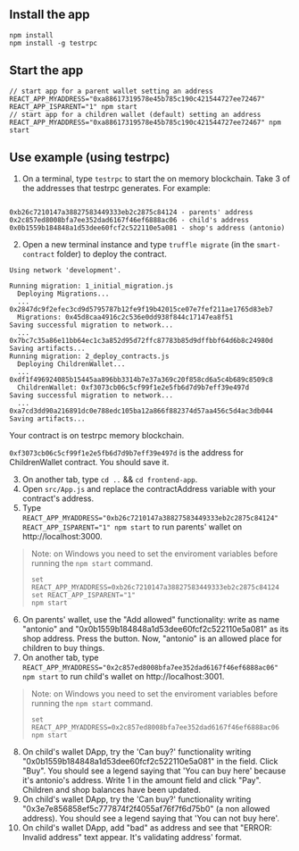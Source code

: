 ## Install the app

```
npm install
npm install -g testrpc
```

## Start the app

```
// start app for a parent wallet setting an address
REACT_APP_MYADDRESS="0xa88617319578e45b785c190c421544727ee72467" REACT_APP_ISPARENT="1" npm start
// start app for a children wallet (default) setting an address
REACT_APP_MYADDRESS="0xa88617319578e45b785c190c421544727ee72467" npm start
```

## Use example (using testrpc)

1. On a terminal, type `testrpc` to start the on memory blockchain. Take 3 of the addresses that testrpc generates. For example:
```

0xb26c7210147a38827583449333eb2c2875c84124 - parents' address
0x2c857ed8008bfa7ee352dad6167f46ef6888ac06 - child's address
0x0b1559b184848a1d53dee60fcf2c522110e5a081 - shop's address (antonio)
```

2. Open a new terminal instance and type `truffle migrate` (in the `smart-contract` folder) to deploy the contract.
```
Using network 'development'.

Running migration: 1_initial_migration.js
  Deploying Migrations...
  ... 0x2847dc9f2efec3cd9d5795787b12fe9f19b42015ce07e7fef211ae1765d83eb7
  Migrations: 0x45d8caa4916c2c536e0dd938f844c17147ea8f51
Saving successful migration to network...
  ... 0x7bc7c35a86e11bb64ec1c3a852d95d72ffc87783b85d9dffbbf64d6b8c24980d
Saving artifacts...
Running migration: 2_deploy_contracts.js
  Deploying ChildrenWallet...
  ... 0xdf1f496924085b15445aa896bb3314b7e37a369c20f858cd6a5c4b689c8509c8
  ChildrenWallet: 0xf3073cb06c5cf99f1e2e5fb6d7d9b7eff39e497d
Saving successful migration to network...
  ... 0xa7cd3dd90a216891dc0e788edc105ba12a866f882374d57aa456c5d4ac3db044
Saving artifacts...
```
Your contract is on testrpc memory blockchain.

`0xf3073cb06c5cf99f1e2e5fb6d7d9b7eff39e497d` is the address for ChildrenWallet contract.
You should save it.

3. On another tab, type `cd ..` && `cd frontend-app`.
4. Open `src/App.js` and replace the contractAddress variable with your contract's address.
5. Type `REACT_APP_MYADDRESS="0xb26c7210147a38827583449333eb2c2875c84124" REACT_APP_ISPARENT="1" npm start` to run parents' wallet on http://localhost:3000.

> Note: on Windows you need to set the enviroment variables before running the `npm start` command. 
> ```
> set REACT_APP_MYADDRESS=0xb26c7210147a38827583449333eb2c2875c84124
> set REACT_APP_ISPARENT="1"
> npm start
> ```
 

6. On parents' wallet, use the "Add allowed" functionality:  write as name "antonio" and "0x0b1559b184848a1d53dee60fcf2c522110e5a081" as its shop address. Press the button. Now, "antonio" is an allowed place for children to buy things.
7. On another tab, type `REACT_APP_MYADDRESS="0x2c857ed8008bfa7ee352dad6167f46ef6888ac06" npm start` to run child's wallet on http://localhost:3001.

> Note: on Windows you need to set the enviroment variables before running the `npm start` command. 
> ```
> set REACT_APP_MYADDRESS=0x2c857ed8008bfa7ee352dad6167f46ef6888ac06
> npm start
> ```

8. On child's wallet DApp, try the 'Can buy?' functionality writing "0x0b1559b184848a1d53dee60fcf2c522110e5a081" in the field. Click "Buy". You should see a legend saying that 'You can buy here' because it's antonio's address. Write 1 in the amount field and click "Pay". Children and shop balances have been updated.
9. On child's wallet DApp, try the 'Can buy?' functionality writing "0x3e7e856858ef5c777874f2f4055af76f7f6d75b0" (a non allowed address). You should see a legend saying that 'You can not buy here'.
10. On child's wallet DApp, add "bad" as address and see that "ERROR: Invalid address" text appear. It's validating address' format.

